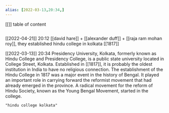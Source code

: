 ```yaml
---
alias: [2022-03-13,20:34,]
---
```

[[]]
table of content
```toc
```
[[2022-04-21]] 20:12
[[david hare]] + [[alexander duff]] + [[raja ram mohan roy]], they established hindu college in kolkata [[1817]]

[[2022-03-13]] 20:34
Presidency University, Kolkata, formerly known as Hindu College and Presidency College, is a public state university located in College Street, Kolkata.
Established in [[1817]], it is probably the oldest institution in India to have no religious connection.
The establishment of the Hindu College in 1817 was a major event in the history of Bengal.
It played an important role in carrying forward the reformist movement that had already emerged in the province.
A radical movement for the reform of Hindu Society, known as the Young Bengal Movement, started in the college.
```query
"hindu college kolkata"
```